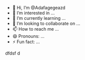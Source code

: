 - 👋 Hi, I’m @Adafagegeazd
- 👀 I’m interested in ...
- 🌱 I’m currently learning ...
- 💞️ I’m looking to collaborate on ...
- 📫 How to reach me ...
- 😄 Pronouns: ...
- ⚡ Fun fact: ...

<!---
Adafagegeazd/Adafagegeazd is a ✨ special ✨ repository because its `README.md` (this file) appears on your GitHub profile.
You can click the Preview link to take a look at your changes.
--->
 dfdsf d 
